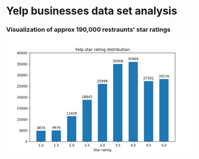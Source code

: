 <h1> Yelp businesses data set analysis </h1>

<h3> Visualization of approx 190,000 restraunts' star ratings</h3>
<img src="static/star_distribution.png">
